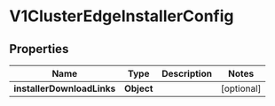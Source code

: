 # V1ClusterEdgeInstallerConfig

## Properties
Name | Type | Description | Notes
------------ | ------------- | ------------- | -------------
**installerDownloadLinks** | **Object** |  |  [optional]
